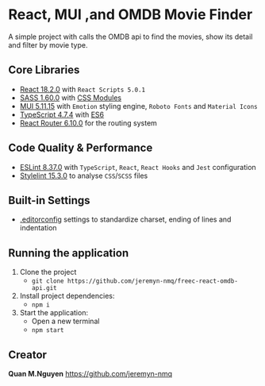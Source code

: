 # React, MUI ,and OMDB Movie Finder
A simple project with calls the OMDB api to find the movies, show its detail and filter by movie type.

## Core Libraries
- [React 18.2.0](https://reactjs.org) with `React Scripts 5.0.1`
- [SASS 1.60.0](https://sass-lang.com) with [CSS Modules](https://github.com/css-modules/css-modules)
- [MUI 5.11.15](https://mui.com) with `Emotion` styling engine, `Roboto Fonts` and `Material Icons`
- [TypeScript 4.7.4](https://www.typescriptlang.org) with [ES6](http://es6-features.org)
- [React Router 6.10.0](https://reactrouter.com/) for the routing system

## Code Quality & Performance
- [ESLint 8.37.0](https://eslint.org) with `TypeScript`, `React`, `React Hooks` and `Jest` configuration
- [Stylelint 15.3.0](https://stylelint.io) to analyse `CSS`/`SCSS` files

## Built-in Settings
- [.editorconfig](https://editorconfig.org) settings to standardize charset, ending of lines and indentation

## Running the application
1. Clone the project
   - `git clone https://github.com/jeremyn-nmq/freec-react-omdb-api.git`
2. Install project dependencies:
   - `npm i`
3. Start the application:
   - Open a new terminal
   - `npm start`

## Creator
**Quan M.Nguyen** https://github.com/jeremyn-nmq
